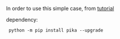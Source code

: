 In order to use this simple case, from [tutorial](https://www.rabbitmq.com/tutorials/tutorial-six-python)

dependency:
```commandline
 python -m pip install pika --upgrade
 ```
